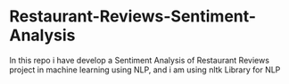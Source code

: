 # Restaurant-Reviews-Sentiment-Analysis

In this repo i have develop a Sentiment Analysis of Restaurant Reviews project in machine learning using NLP, and i am using nltk Library for NLP
